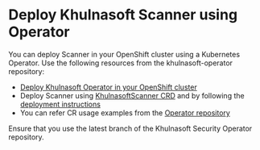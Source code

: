 # Deploy Khulnasoft Scanner using Operator

You can deploy Scanner in your OpenShift cluster using a Kubernetes Operator. Use the following resources from the khulnasoft-operator repository:

* [Deploy Khulnasoft Operator in your OpenShift cluster](https://github.com/khulnasoft/khulnasoft-operator/blob/2022.4/docs/DeployOpenShiftOperator.md#deploying-the-khulnasoft-operator)
* Deploy Scanner using [KhulnasoftScanner CRD](https://github.com/khulnasoft/khulnasoft-operator/blob/2022.4/deploy/crds/operator_v1alpha1_khulnasoftscanner_cr.yaml) and by following the [deployment instructions](https://github.com/khulnasoft/khulnasoft-operator/blob/2022.4/docs/DeployOpenShiftOperator.md#deploying-khulnasoft-enterprise-using-custom-resources)
* You can refer CR usage examples from the [Operator repository](https://github.com/khulnasoft/khulnasoft-operator/blob/2022.4/docs/DeployOpenShiftOperator.md#cr-examples)

Ensure that you use the latest branch of the Khulnasoft Security Operator repository.